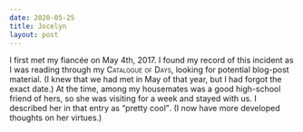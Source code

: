 ```yaml
---
date: 2020-05-25
title: Jocelyn
layout: post
---
```


I first met my fiancée on <time datetime="2017-05-04">May 4th,
2017</time>. I found my record of this incident as I was reading through
my <span class="smallcaps">Catalogue of Days</span>, looking for potential blog-post material. (I knew
that we had met in May of that year, but I had forgot the exact date.)
At the time, among my housemates was a good high-school friend of hers,
so she was visiting for a week and stayed with us. I described her in
that entry as <q>pretty cool</q>. (I now have more developed thoughts on
her virtues.)

